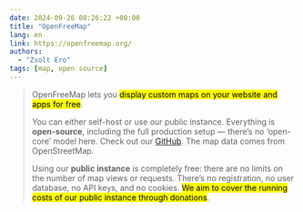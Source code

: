```yaml
---
date: 2024-09-26 08:26:22 +00:00
title: "OpenFreeMap"
lang: en
link: https://openfreemap.org/
authors:
  - "Zsolt Ero"
tags: [map, open source]
---
```


> OpenFreeMap lets you <mark>display custom maps on your website and apps for free</mark>.
> 
> You can either self-host or use our public instance. Everything is **open-source**, including the full production setup — there’s no ‘open-core’ model here. Check out our [GitHub](https://github.com/hyperknot/openfreemap). The map data comes from OpenStreetMap.
> 
> Using our **public instance** is completely free: there are no limits on the number of map views or requests. There’s no registration, no user database, no API keys, and no cookies. <mark>We aim to cover the running costs of our public instance through donations</mark>.
